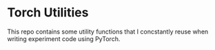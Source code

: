 # Torch Utilities

This repo contains some utility functions that I concstantly reuse when writing experiment code using PyTorch. 
